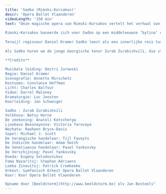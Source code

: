 ```yaml
---
title: 'Sadko (Rimski-Korsakov)'
descr: 'Opera Ballet Vlaanderen'
videoLength: '150 min'
text: "Deze magische opera van Rimski-Korsakov vertelt het verhaal van de kunstenaar Sadko die met zijn kunst de anderen ervan wil overtuigen het isolement te doorbreken en nieuwe werelden te ontsluiten. Zijn droom wordt echter vijandig onthaald. Alleen Volkhova, de dochter van de zeekoning, betoverd door Sadko’s muziek, helpt hem zijn visionaire ideeën te realiseren.  
  
Rimski-Korsakov baseerde zich voor Sadko op een middel­eeuwse ‘bylina’ of epos over de gelijknamige avonturier, handelaar en minnestreel, en verweefde die met diverse zeelegenden. Schipperend tussen mensen- en zeewereld en tussen mythe en werkelijkheid verschijnt Sadko als een Slavische variant van zowel Orfeus als Odysseus. Hij belichaamt de scheppende kracht van de fantasie die de strijd aanbindt met de realiteit.  
  
Terwijl regisseur Daniel Kramer Sadko leest als een innerlijke reis tussen een mannelijke, exploratieve en een vrouwelijke, spirituele kijk op de wereld, verbond Rimski-Korsakov in zijn door en door lyrische partituur Russische volksmuziek en meeslepende ballades met een wervelende orkestratie. Na een Tsjaikovski-drieluik, Lady Macbeth van Mtsensk (Sjostakovitsj) en Khovansjtsjina (Moesorgski) zet Opera Ballet Vlaanderen zijn boeiende exploratie van de Russische opera verder onder de gedreven muzikale leiding van Dmitri Jurowski.  
  
Als Sadko horen we de jonge Georgische tenor Zurab Zurabishvili, die stilaan aan een internationale doorbraak begint. De Amerikaanse sopraan Betsy Horne vertolkt de rol van de zeeprinses Volkhova en kent daarmee haar Belgische debuut. De bas Anatoli Kotscherga kruipt in de rol van de Zeekoning.  

**Credits**  
  
Muzikale leiding: Dmitri Jurowski  
Regie: Daniel Kramer  
Scenografie: Annette Murschetz  
Kostuums: Constance Hoffman  
Licht: Charles Balfour  
Video: Darrel Maloney  
Dramaturgie: Luc Joosten  
Koorleiding: Jan Schweiger  
  
Sadko : Zurab Zurabishvili  
Volkhova: Betsy Horne  
De zeekoning: Anatoli Kotscherga  
Ljoebava Boesnayevna: Victoria Yarovaya  
Nezhata: Raehann Bryce-Davis  
Sopel: Michael J. Scott  
De Varangische handelaar: Tijl Faveyts  
De Indische handelaar: Adam Smith  
De Venetiaanse handelaar: Pavel Yankovsky  
De Verschijning: Pavel Yankovsky  
Doeda: Evgeny Solodovnikov  
Foma Nazaritsj: Stephan Adriaens  
Loeka Zinovitsj: Patrick Cromheeke  
Orkest: Symfonisch Orkest Opera Ballet Vlaanderen  
Koor: Koor Opera Ballet Vlaanderen

Opname door [Beeldstorm](http://www.beeldstorm.be) olv Jan Bosteels"
---
```

